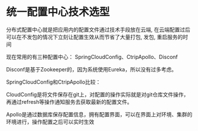# 统一配置中心技术选型

分布式配置中心就是把应用内的配置文件通过技术手段放在云端, 在云端配置过后可以在不发包的情况下立刻让配置生效从而节省了大量打包, 发包, 重启服务的时间

现在常用的有三种配置中心：
SpringCloudConfig、CtripApollo、Disconf

Disconf是基于Zookeeper的，因为系统使用Eureka，所以没有过多考虑。

SpringCloudConfig和CtripApollo比较：

CloudConfig是将文件保存在git上，对配置的操作实际就是对git仓库文件操作，再通过refresh等操作通知服务去获取最新的配置文件。

Apollo是通过数据库保存配置信息，拥有配置界面，可以在界面上对环境、集群的环境进行，操作配置之后可以实时生效

